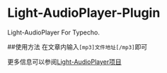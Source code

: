 # Light-AudioPlayer-Plugin
Light-AudioPlayer For Typecho.

##使用方法
在文章内输入`[mp3]文件地址[/mp3]`即可

更多信息可以参阅[Light-AudioPlayer项目](https://github.com/mikeyzm/Light-AudioPlayer)

